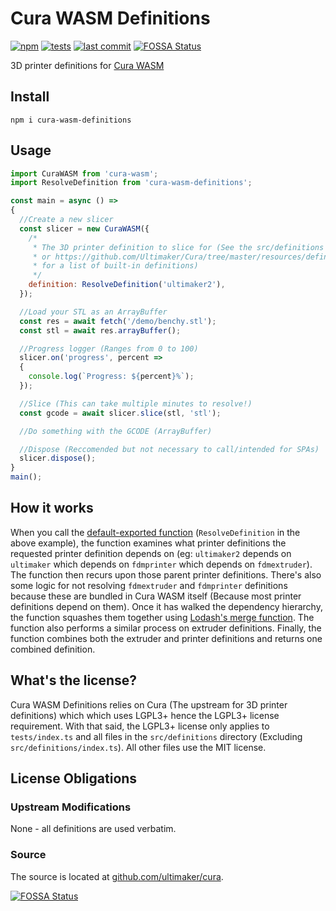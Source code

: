 # Cura WASM Definitions
[![npm](https://img.shields.io/npm/v/cura-wasm-definitions)](https://npmjs.com/package/cura-wasm-definitions)
[![tests](https://img.shields.io/github/workflow/status/Cloud-CNC/cura-wasm-definitions/Tests?label=tests)](https://github.com/Cloud-CNC/cura-wasm-definitions/actions)
[![last commit](https://img.shields.io/github/last-commit/Cloud-CNC/cura-wasm-definitions)](https://github.com/Cloud-CNC/cura-wasm-definitions/commits/master)
[![FOSSA Status](https://app.fossa.com/api/projects/git%2Bgithub.com%2FCloud-CNC%2Fcura-wasm-definitions.svg?type=shield)](https://app.fossa.com/projects/git%2Bgithub.com%2FCloud-CNC%2Fcura-wasm-definitions?ref=badge_shield)

3D printer definitions for [Cura WASM](https://github.com/cloud-cnc/cura-wasm)

## Install
```console
npm i cura-wasm-definitions
```

## Usage
```Javascript
import CuraWASM from 'cura-wasm';
import ResolveDefinition from 'cura-wasm-definitions';

const main = async () =>
{
  //Create a new slicer
  const slicer = new CuraWASM({
    /*
     * The 3D printer definition to slice for (See the src/definitions directory
     * or https://github.com/Ultimaker/Cura/tree/master/resources/definitions
     * for a list of built-in definitions)
     */
    definition: ResolveDefinition('ultimaker2'),
  });

  //Load your STL as an ArrayBuffer
  const res = await fetch('/demo/benchy.stl');
  const stl = await res.arrayBuffer();

  //Progress logger (Ranges from 0 to 100)
  slicer.on('progress', percent =>
  {
    console.log(`Progress: ${percent}%`);
  });

  //Slice (This can take multiple minutes to resolve!)
  const gcode = await slicer.slice(stl, 'stl');

  //Do something with the GCODE (ArrayBuffer)

  //Dispose (Reccomended but not necessary to call/intended for SPAs)
  slicer.dispose();
}
main();
```

## How it works
When you call the [default-exported function](./src/index.ts) (`ResolveDefinition` in the above example), the function examines what printer definitions the requested printer definition depends on (eg: `ultimaker2` depends on `ultimaker` which depends on `fdmprinter` which depends on `fdmextruder`). The function then recurs upon those parent printer definitions. There's also some logic for not resolving `fdmextruder` and `fdmprinter` definitions because these are bundled in Cura WASM itself (Because most printer definitions depend on them). Once it has walked the dependency hierarchy, the function squashes them together using [Lodash's merge function](https://lodash.com/docs#merge). The function also performs a similar process on extruder definitions. Finally, the function combines both the extruder and printer definitions and returns one combined definition.

## What's the license?
Cura WASM Definitions relies on Cura (The upstream for 3D printer definitions) which which uses LGPL3+ hence the LGPL3+ license requirement. With that said, the LGPL3+ license only applies to `tests/index.ts` and all files in the `src/definitions` directory (Excluding `src/definitions/index.ts`). All other files use the MIT license.

## License Obligations

### Upstream Modifications
None - all definitions are used verbatim.

### Source
The source is located at [github.com/ultimaker/cura](https://github.com/ultimaker/cura).

[![FOSSA Status](https://app.fossa.com/api/projects/git%2Bgithub.com%2FCloud-CNC%2Fcura-wasm-definitions.svg?type=large)](https://app.fossa.com/projects/git%2Bgithub.com%2FCloud-CNC%2Fcura-wasm-definitions?ref=badge_large)